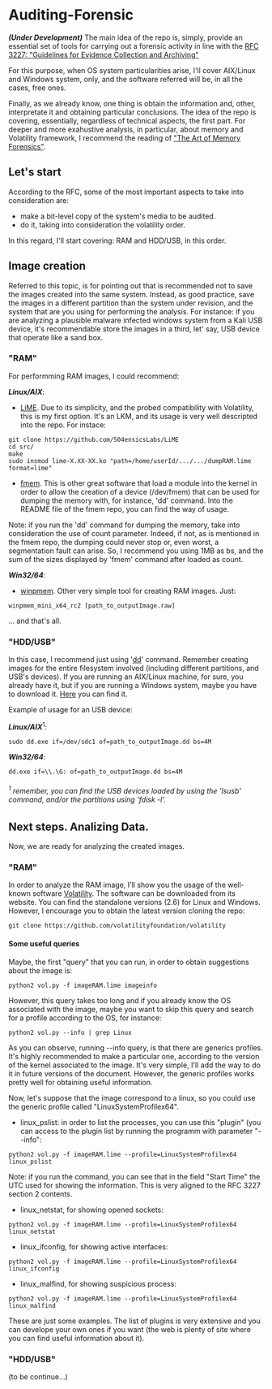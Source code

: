 # Auditing-Forensic

***(Under Development)*** The main idea of the repo is, simply, provide an essential set of tools for carrying out a forensic activity in line with the [RFC 3227: "Guidelines for Evidence Collection and Archiving"](https://datatracker.ietf.org/doc/html/rfc3227) 

For this purpose, when OS system particularities arise, I'll cover AIX/Linux and Windows system, only, and the software referred will be, in all the cases, free ones.

Finally, as we already know, one thing is obtain the information and, other, interpretate it and obtaining particular conclusions. The idea of the repo is covering, essentially, regardless of technical aspects, the first part. For deeper and more exahustive analysis, in particular, about memory and Volatility framework, I recommend the reading of ["The Art of Memory Forensics"](https://repo.zenk-security.com/Forensic/The%20Art%20of%20Memory%20Forensics%20-%20Detecting%20Malware%20and%20Threats%20in%20Windows,%20Linux,%20and%20Mac%20Memory%20(2014).pdf).

## Let's start

According to the RFC, some of the most important aspects to take into consideration are: 
- make a bit-level copy of the system's media to be audited.
- do it, taking into consideration the volatility order.

In this regard, I'll start covering: RAM and HDD/USB, in this order.

## Image creation

Referred to this topic, is for pointing out that is recommended not to save the images created into the same system. Instead, as good practice, save the images in a different partition than the system under revision, and the system that are you using for performing the analysis. For instance: if you are analyzing a plausible malware infected windows system from a Kali USB device, it's recommendable store the images in a third, let' say, USB device that operate like a sand box.

### "RAM"

For performming RAM images, I could recommend:

***Linux/AIX***: 
  - [LiME](https://github.com/504ensicsLabs/LiME). Due to its simplicity, and the probed compatibility with Volatility, this is my first option. It's an LKM, and its usage is very well descripted into the repo. For instace:
```
git clone https://github.com/504ensicsLabs/LiME
cd src/
make
sudo insmod lime-X.XX-XX.ko "path=/home/userId/.../.../dumpRAM.lime format=lime"
```
  - [fmem](https://github.com/NateBrune/fmem). This is other great software that load a module into the kernel in order to allow the creation of a device (/dev/fmem) that can be used for dumping the memory with, for instance, 'dd' command. Into the README file of the fmem repo, you can find the way of usage.

Note: if you run the 'dd' command for dumping the memory, take into consideration the use of count parameter. Indeed, if not, as is mentioned in the fmem repo, the dumping could never stop or, even worst, a segmentation fault can arise. So, I recommend you using 1MB as bs, and the sum of the sizes displayed by 'fmem' command after loaded as count. 

***Win32/64***:
  - [winpmem](https://github.com/Velocidex/WinPmem). Other very simple tool for creating RAM images. Just:
```
winpmem_mini_x64_rc2 [path_to_outputImage.raw]
```
... and that's all.

### "HDD/USB"
In this case, I recommend just using '[dd](https://man7.org/linux/man-pages/man1/dd.1.html)' command. Remember creating images for the entire filesystem involved (including different partitions, and USB's devices). If you are running an AIX/Linux machine, for sure, you already have it, but if you are running a Windows system, maybe you have to download it. [Here](http://www.chrysocome.net/downloads/dd-0.5.zip) you can find it. 

Example of usage for an USB device:

***Linux/AIX***<sup>1</sup>:
```
sudo dd.exe if=/dev/sdc1 of=path_to_outputImage.dd bs=4M
```
***Win32/64***:
```
dd.exe if=\\.\G: of=path_to_outputImage.dd bs=4M
```
###### <sup>1</sup> remember, you can find the USB devices loaded by using the 'lsusb' command, and/or the partitions using 'fdisk -l'.

## Next steps. Analizing Data.

Now, we are ready for analyzing the created images. 

### "RAM"

In order to analyze the RAM image, I'll show you the usage of the well-known software [Volatility](https://www.volatilityfoundation.org/). The software can be downloaded from its website. You can find the standalone versions (2.6) for Linux and Windows. However, I encourage you to obtain the latest version cloning the repo:
```
git clone https://github.com/volatilityfoundation/volatility
```
#### Some useful queries
Maybe, the first "query" that you can run, in order to obtain suggestions about the image is:
```
python2 vol.py -f imageRAM.lime imageinfo
```
However, this query takes too long and if you already know the OS associated with the image, maybe you want to skip this query and search for a profile according to the OS, for instance:
```
python2 vol.py --info | grep Linux
```
As you can observe, running --info query, is that there are generics profiles. It's highly recommended to make a particular one, according to the version of the kernel associated to the image. It's very simple, I'll add the way to do it in future versions of the document. However, the generic profiles works pretty well for obtaining useful information.

Now, let's suppose that the image correspond to a linux, so you could use the generic profile called "LinuxSystemProfilex64".

  - linux_pslist: in order to list the processes, you can use this "plugin" (you can access to the plugin list by running the programm with parameter "--info":
```
python2 vol.py -f imageRAM.lime --profile=LinuxSystemProfilex64 linux_pslist
```
Note: if you run the command, you can see that in the field "Start Time" the UTC used for showing the information. This is very aligned to the RFC 3227 section 2 contents.
  - linux_netstat, for showing opened sockets:
```
python2 vol.py -f imageRAM.lime --profile=LinuxSystemProfilex64 linux_netstat
```
  - linux_ifconfig, for showing active interfaces:
```
python2 vol.py -f imageRAM.lime --profile=LinuxSystemProfilex64 linux_ifconfig
```
  - linux_malfind, for showing suspicious process:
```
python2 vol.py -f imageRAM.lime --profile=LinuxSystemProfilex64 linux_malfind
```
These are just some examples. The list of plugins is very extensive and you can develope your own ones if you want (the web is plenty of site where you can find useful information about it).

### "HDD/USB"
(to be continue...)
